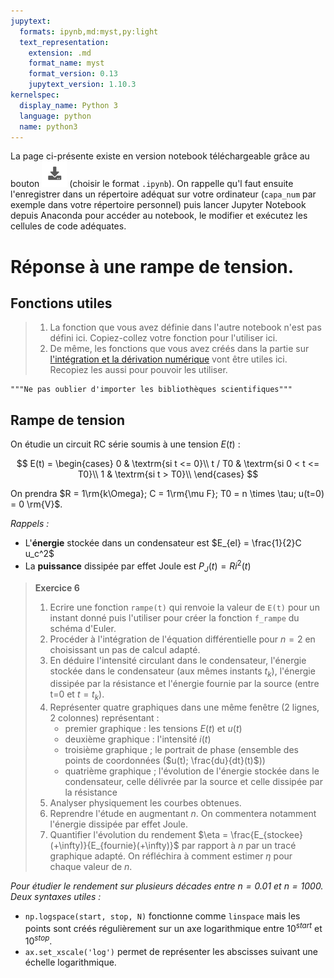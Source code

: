 ```yaml
---
jupytext:
  formats: ipynb,md:myst,py:light
  text_representation:
    extension: .md
    format_name: myst
    format_version: 0.13
    jupytext_version: 1.10.3
kernelspec:
  display_name: Python 3
  language: python
  name: python3
---
```

La page ci-présente existe en version notebook téléchargeable grâce au bouton ![Bouton](./images/bouton_tl.png) (choisir le format `.ipynb`). On rappelle qu'l faut ensuite l'enregistrer dans un répertoire adéquat sur votre ordinateur (`capa_num` par exemple dans votre répertoire personnel) puis lancer Jupyter Notebook depuis Anaconda pour accéder au notebook, le modifier et exécutez les cellules de code adéquates.

# Réponse à une rampe de tension.

## Fonctions utiles

> 1. La fonction que vous avez définie dans l'autre notebook n'est pas défini ici. Copiez-collez votre fonction pour l'utiliser ici.
> 2. De même, les fonctions que vous avez créés dans la partie sur [l'intégration et la dérivation numérique](deriv_int_fn) vont être utiles ici. Recopiez les aussi pour pouvoir les utiliser.

```{code-cell} ipython3
"""Ne pas oublier d'importer les bibliothèques scientifiques"""
```

## Rampe de tension

On étudie un circuit RC série soumis à une tension $E(t)$ :

$$
E(t) = 
\begin{cases}
0 & \textrm{si t <= 0}\\
t / T0 & \textrm{si 0 < t <= T0}\\
1 & \textrm{si t > T0}\\
\end{cases}
$$

On prendra $R = 1\rm{k\Omega}; C = 1\rm{\mu F}; T0 = n \times \tau; u(t=0) = 0 \rm{V}$.

_Rappels :_
* L'__énergie__ stockée dans un condensateur est $E_{el} = \frac{1}{2}C u_c^2$
* La __puissance__ dissipée par effet Joule est $P_J(t) = R i^2(t)$

> __Exercice 6__
> 1. Ecrire une fonction `rampe(t)` qui renvoie la valeur de `E(t)` pour un instant donné puis l'utiliser pour créer la fonction `f_rampe` du schéma d'Euler.
> 1. Procéder à l'intégration de l'équation différentielle pour $n=2$ en choisissant un pas de calcul adapté.
> 2. En déduire l'intensité circulant dans le condensateur, l'énergie stockée dans le condensateur (aux mêmes instants $t_k$), l'énergie dissipée par la résistance et l'énergie fournie par la source (entre t=0  et $t=t_k$).
> 3. Représenter quatre graphiques dans une même fenêtre (2 lignes, 2 colonnes) représentant :
>     * premier graphique : les tensions $E(t)$ et $u(t)$
>     * deuxième graphique : l'intensité $i(t)$
>     * troisième graphique ; le portrait de phase (ensemble des points de coordonnées ($u(t); \frac{du}{dt}(t)$))
>     * quatrième graphique ; l'évolution de l'énergie stockée dans le condensateur, celle délivrée par la source et celle dissipée par la résistance
> 4. Analyser physiquement les courbes obtenues.
> 5. Reprendre l'étude en augmentant $n$. On commentera notamment l'énergie dissipée par effet Joule.
> 6. Quantifier l'évolution du rendement $\eta = \frac{E_{stockee}(+\infty)}{E_{fournie}(+\infty)}$ par rapport à $n$ par un tracé graphique adapté. On réfléchira à comment estimer $\eta$ pour chaque valeur de $n$.

_Pour étudier le rendement sur plusieurs décades entre $n=0.01$ et $n=1000$. Deux syntaxes utiles :_
* `np.logspace(start, stop, N)` fonctionne comme `linspace` mais les points sont créés régulièrement sur un axe logarithmique entre $10^{start}$ et $10^{stop}$.
* `ax.set_xscale('log')` permet de représenter les abscisses suivant une échelle logarithmique.

```{code-cell} ipython3

```
